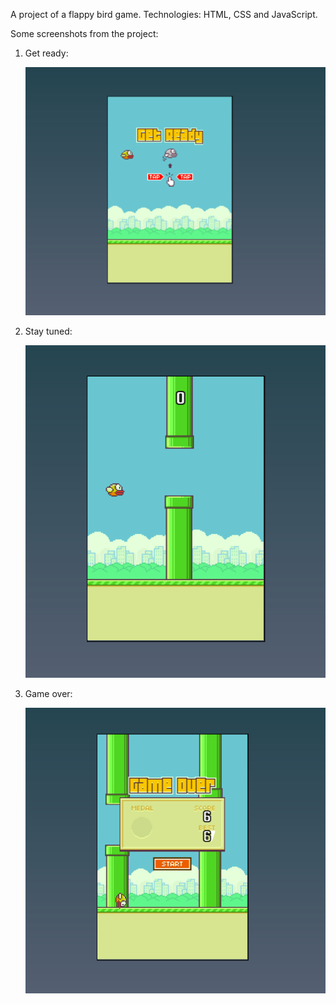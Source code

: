A project of a flappy bird game. Technologies: HTML, CSS and JavaScript.

Some screenshots from the project:

1. Get ready:
   
   ![screenshot](screenshots/ss1.png)

2. Stay tuned:
   
   ![screenshot](screenshots/ss2.png)

3. Game over:
   
   ![screenshot](screenshots/ss3.png)